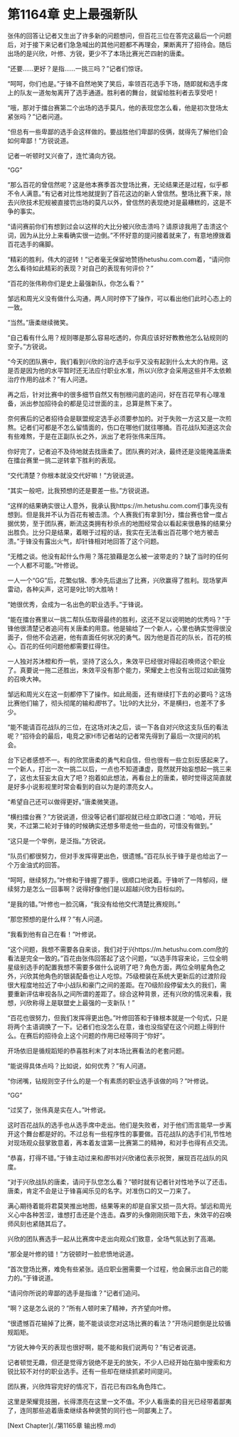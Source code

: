 # 第1164章 史上最强新队

张伟的回答让记者又生出了许多新的问题想问，但百花三位在答完这最后一个问题后，对于接下来记者们急急喊出的其他问题都不再理会，果断离开了招待会。随后出场的是兴欣，叶修、方锐，更少不了本场比赛光芒四射的唐柔。

“还要……更好？是指……一挑三吗？”记者们惊讶。

“呵呵，你们也是。”于锋不自然地笑了笑后，率领百花选手下场，随即就和选手席上的队友一道匆匆离开了选手通道。胜利者的舞台，就留给胜利者去享受吧！

“哦，那对于擂台赛第二个出场的选手莫凡，他的表现您怎么看，他是初次登场太紧张吗？”记者问道。

“但总有一些卑鄙的选手会这样做的。要战胜他们卑鄙的伎俩，就得先了解他们会如何卑鄙！”方锐说道。

记者一听顿时又兴奋了，连忙涌向方锐。

“GG”

“那么百花的曾信然呢？这是他本赛季首次登场比赛，无论结果还是过程，似乎都不令人满意。”有记者对比性地就提到了百花这边的新人曾信然。整场比赛下来，除去兴欣技术犯规被直接罚出场的莫凡以外，曾信然的表现绝对是最糟糕的，这是不争的事实。

“请问赛前你们有想到过会以这样的大比分被兴欣击溃吗？请原谅我用了击溃这个词，因为从比分上来看确实很一边倒。”不怀好意的提问接着就来了，有意地撩拨着百花选手的痛脚。

“精彩的胜利，伟大的逆转！”记者毫无保留地赞扬hetushu.com.com着，“请问你怎么看待如此精彩的表现？对自己的表现有何评价？”

“百花的张伟称你们是史上最强新队，你怎么看？”

邹远和周光义没有做什么沟通，两人同时停下了操作，可以看出他们此时心态上的一致。

“当然。”唐柔继续微笑。

“自己看有什么用？规则哪是那么容易吃透的，你真应该好好教教他怎么钻规则的空子。”方锐说。

“今天的团队赛中，我们看到兴欣的治疗选手似乎又没有起到什么太大的作用。这是否是因为他的水平暂时还无法应付职业水准，所以兴欣才会采用这些并不太依赖治疗作用的战术？”有人问道。

再之后，针对比赛中的很多细节自然又有刨根问底的追问，好在百花早有心理准备，派出参加招待会的都是见过世面的主，总算是熬下来了。

奈何赛后的记者招待会是联盟规定选手必须要参加的。对于失败一方这又是一次煎熬。记者们可都是不怎么留情面的，伤口在哪他们就往哪捅。百花战队知道这次会有些难熬，于是在正副队长之外，派出了老将张伟来压阵。

你好完了，记者迫不及待地就去找唐柔了。团队赛的对决，最终还是没能掩盖唐柔在擂台赛里一挑二逆转拿下胜利的表现。

“交代清楚？你根本就没交代好嘛！”方锐说道。

“其实一般吧，比我预想的还是要差一些。”方锐说道。

“这样的结果确实很让人意外，我承认我https://m.hetushu.com.com们事先没有想到。但是我并不认为百花有被击溃。个人赛我们有拿到1分，擂台赛也曾一度占据优势，至于团队赛，断流这类拥有秒杀点的地图经常会以看起来很悬殊的结果分出胜负。比分只是结果，着眼于过程的话，我实在无法看出百花哪个地方被击溃。”于锋没有露出火气，却针锋相对地回答了这个问题。

“无稽之谈。他没有起什么作用？落花狼藉是怎么被一波带走的？缺了当时的任何一个人都不可能。”叶修说。

一人一个“GG”后，花繁似锦、季冷先后退出了比赛，兴欣赢得了胜利。现场掌声雷动，各种尖声，这可是9比1的大胜呐！

“她很优秀，会成为一名出色的职业选手。”于锋说。

“能在擂台赛里以一挑二帮队伍取得最终的胜利，这还不足以说明她的优秀吗？”于锋他很清楚记者追问有关唐柔的用意。他是输给了一个新人，心里也确实觉得很没面子，但他不会逃避，他有直面任何状况的勇气。因为他是百花的队长，百花的核心。百花的任何问题他都需要扛得住。

一人独对苏沐橙和乔一帆，坚持了这么久，朱效平已经很对得起召唤师这个职业了。真要说一拖二还胜出，朱效平没有那个能力，荣耀史上也没有出现过如此强势的召唤大神。

邹远和周光义在这一刻都停下了操作。如此局面，还有继续打下去的必要吗？这场比赛他们输了，彻头彻尾的输和*图*书了。1比9的大比分，不是横扫，也差不了多少。

“能不能请百花战队的三位，在这场对决之后，谈一下各自对兴欣这支队伍的看法呢？”招待会的最后，电竞之家H市记者站的记者常先得到了最后一次提问的机会。

台下记者感想不一。有的欣赏唐柔的勇气和自信，但也很有一些立刻反感起来了。一个新人，打出一次一挑二以后，一点也不知道谦虚，竟然就开始妄想起一挑三来了，这也太狂妄太自大了吧？抱着如此想法，再看台上的唐柔，顿时觉得这简直就是好多小说影视里时常会看到的自以为是的漂亮女人。

“希望自己还可以做得更好。”唐柔微笑道。

“横扫擂台赛？”方锐说道，但没等记者们鄙视就已经立即改口道：“哈哈，开玩笑，不过第二轮对于锋的时候确实还想多带走他一些血的，可惜没有做到。”

“这只是一个举例，是泛指。”方锐说。

“队员们都很努力，但对手发挥得更出色，很遗憾。”百花队长于锋于是也给出了一个万金油式的回答。

“呵呵，继续努力。”叶修和于锋握了握手，很顺口地说着。于锋听了一阵郁闷，继续努力是怎么一回事啊？说得好像他们是以超越兴欣为目标似的。

“是我的错。”叶修也一脸沉痛，“我没有给他交代清楚比赛规则。”

“那您预想的是什么样？”有人问道。

“我看到他有自己在看！”叶修说。

“这个问题，我想不需要各自来谈，我们对于兴https://m.hetushu.com.com欣的看法是完全一致的。”百花由张伟回答起了这个问题，“以选手阵容来论，三位全明星级别选手的配置我想不需要多做什么说明了吧？角色方面，两位全明星角色之外，兴欣其他角色的银装配备也让人吃惊。75级橙装在系统大更新后的过渡阶段很大程度地拉近了中小战队和豪门之间的差距。在70级阶段停留太久的我们，需要重新评估审视各队之间所谓的差距了。综合这种背景，还有兴欣的情况来看，我想，兴欣称得上是联盟史上最强的一支新队！”

“百花也很努力，但我们发挥得更出色。”叶修回答和于锋根本就是一个句式，只是将两个主语调换了一下。记者们也没怎么在意，谁也没指望在这个问题上得到什么。在赛后的招待会上这个问题的作用已经等同于“你好”。

开场依旧是循规蹈矩的恭喜胜利末了对本场比赛看法的老套问题。

“能说得具体点吗？比如说，如何优秀？”有人问道。

“你闭嘴，钻规则空子什么的是一个有素质的职业选手该做的吗？”叶修说。

“GG”

“过奖了，张伟真是实在人。”叶修说。

这时百花战队的选手也从选手席中走出。他们是失败者，对于他们而言能早一步离开这个舞台都是好的。不过总有一些程序性的事要做。百花战队的选手们礼节性地对现场观众鼓掌致意着，再本着友谊第一比赛第二的精神，和对手也得有点交流。

“恭喜，打得不错。”于锋主动过来和*图*书对兴欣诸位表示祝贺，展现百花战队的风度。

“对于兴欣战队的唐柔，请问于队您怎么看？”顿时就有记者针对性地予以了还击。唐柔，肯定不会是让于锋喜闻乐见的名字。对准伤口的又一刀来了。

满心期待着能将君莫笑推出地图，结果等来的却是自家又损一员大将。邹远和周光义心中各种苦涩，谁想打击还是个连击。森罗的头像刚刚灰暗下去，朱效平的召唤师风刻也紧随其后了。

兴欣的团队赛选手一起从比赛席中走出向观众们致意，全场气氛达到了高潮。

“那全是叶修的错！”方锐顿时一脸悲愤地说道。

“首次登场比赛，难免有些紧张。适应职业圈需要一个过程，他会展示出自己的能力的。”于锋说道。

“请问你所说的卑鄙的选手是指谁？”记者们追问。

“啊？这是怎么说的？”所有人顿时来了精神，齐齐望向叶修。

“很遗憾百花输掉了比赛，能不能谈谈您对这场比赛的看法？”开场问题倒是比较循规蹈矩。

“方锐大神今天的表现也很好啊，能不能和我们说两句？”有记者说道。

记者顿觉无趣，但还是觉得方锐绝不是无的放矢，不少人已经开始在脑中搜索和方锐比较不对付的职业选手。还有一些却在继续抓紧时间提问。

团队赛，兴欣阵容完好的情况下，百花已有四名角色阵亡。

这里是荣耀竞技圈，长得漂亮在这里一文不值。不少人看唐柔的目光已经带着鄙夷了，连同那些追着唐柔继续各种褒赞的同行也一同鄙夷上了。



[Next Chapter](./第1165章 输出榜.md)